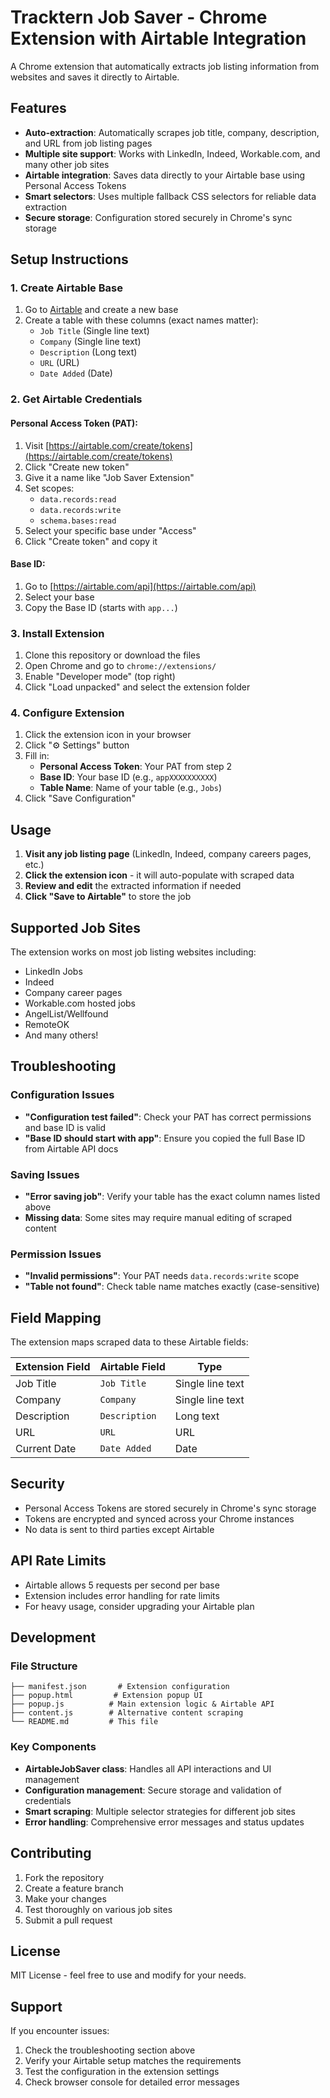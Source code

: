 # Tracktern Job Saver - Chrome Extension with Airtable Integration

A Chrome extension that automatically extracts job listing information from websites and saves it directly to Airtable.

## Features

- **Auto-extraction**: Automatically scrapes job title, company, description, and URL from job listing pages
- **Multiple site support**: Works with LinkedIn, Indeed, Workable.com, and many other job sites
- **Airtable integration**: Saves data directly to your Airtable base using Personal Access Tokens
- **Smart selectors**: Uses multiple fallback CSS selectors for reliable data extraction
- **Secure storage**: Configuration stored securely in Chrome's sync storage

## Setup Instructions

### 1. Create Airtable Base

1. Go to [Airtable](https://airtable.com) and create a new base
2. Create a table with these columns (exact names matter):
   - `Job Title` (Single line text)
   - `Company` (Single line text) 
   - `Description` (Long text)
   - `URL` (URL)
   - `Date Added` (Date)

### 2. Get Airtable Credentials

#### Personal Access Token (PAT):
1. Visit [https://airtable.com/create/tokens](https://airtable.com/create/tokens)
2. Click "Create new token"
3. Give it a name like "Job Saver Extension"
4. Set scopes:
   - `data.records:read`
   - `data.records:write`
   - `schema.bases:read`
5. Select your specific base under "Access"
6. Click "Create token" and copy it

#### Base ID:
1. Go to [https://airtable.com/api](https://airtable.com/api)
2. Select your base
3. Copy the Base ID (starts with `app...`)

### 3. Install Extension

1. Clone this repository or download the files
2. Open Chrome and go to `chrome://extensions/`
3. Enable "Developer mode" (top right)
4. Click "Load unpacked" and select the extension folder

### 4. Configure Extension

1. Click the extension icon in your browser
2. Click "⚙️ Settings" button
3. Fill in:
   - **Personal Access Token**: Your PAT from step 2
   - **Base ID**: Your base ID (e.g., `appXXXXXXXXXX`)
   - **Table Name**: Name of your table (e.g., `Jobs`)
4. Click "Save Configuration"

## Usage

1. **Visit any job listing page** (LinkedIn, Indeed, company careers pages, etc.)
2. **Click the extension icon** - it will auto-populate with scraped data
3. **Review and edit** the extracted information if needed
4. **Click "Save to Airtable"** to store the job

## Supported Job Sites

The extension works on most job listing websites including:
- LinkedIn Jobs
- Indeed
- Company career pages
- Workable.com hosted jobs
- AngelList/Wellfound
- RemoteOK
- And many others!

## Troubleshooting

### Configuration Issues
- **"Configuration test failed"**: Check your PAT has correct permissions and base ID is valid
- **"Base ID should start with app"**: Ensure you copied the full Base ID from Airtable API docs

### Saving Issues  
- **"Error saving job"**: Verify your table has the exact column names listed above
- **Missing data**: Some sites may require manual editing of scraped content

### Permission Issues
- **"Invalid permissions"**: Your PAT needs `data.records:write` scope
- **"Table not found"**: Check table name matches exactly (case-sensitive)

## Field Mapping

The extension maps scraped data to these Airtable fields:

| Extension Field | Airtable Field | Type |
|----------------|----------------|------|
| Job Title | `Job Title` | Single line text |
| Company | `Company` | Single line text |
| Description | `Description` | Long text |
| URL | `URL` | URL |
| Current Date | `Date Added` | Date |

## Security

- Personal Access Tokens are stored securely in Chrome's sync storage
- Tokens are encrypted and synced across your Chrome instances
- No data is sent to third parties except Airtable

## API Rate Limits

- Airtable allows 5 requests per second per base
- Extension includes error handling for rate limits
- For heavy usage, consider upgrading your Airtable plan

## Development

### File Structure
```
├── manifest.json       # Extension configuration
├── popup.html         # Extension popup UI  
├── popup.js          # Main extension logic & Airtable API
├── content.js        # Alternative content scraping
└── README.md         # This file
```

### Key Components
- **AirtableJobSaver class**: Handles all API interactions and UI management
- **Configuration management**: Secure storage and validation of credentials
- **Smart scraping**: Multiple selector strategies for different job sites
- **Error handling**: Comprehensive error messages and status updates

## Contributing

1. Fork the repository
2. Create a feature branch
3. Make your changes
4. Test thoroughly on various job sites
5. Submit a pull request

## License

MIT License - feel free to use and modify for your needs.

## Support

If you encounter issues:
1. Check the troubleshooting section above
2. Verify your Airtable setup matches the requirements
3. Test the configuration in the extension settings
4. Check browser console for detailed error messages